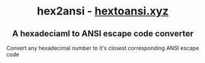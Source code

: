 <div align="center">

# hex2ansi - [hextoansi.xyz](https://hextoansi.xyz)

## A hexadeciaml to ANSI escape code converter

</div>

Convert any hexadecimal number to it's closest corresponding ANSI escape code
